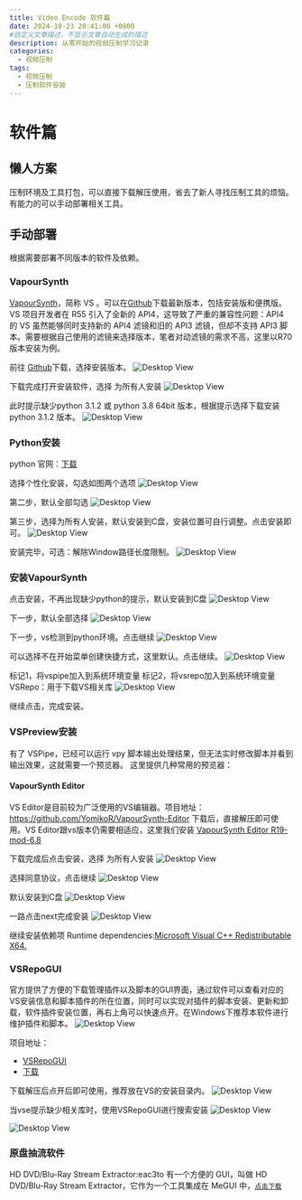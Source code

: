 ```yaml
---
title: Video Encode 软件篇
date: 2024-10-23 20:41:00 +0800
#自定义文章描述，不显示文章自动生成的描述
description: 从零开始的视频压制学习记录
categories:
  - 视频压制
tags:
  - 视频压制
  - 压制软件安装
---
```

# 软件篇

## 懒人方案
压制环境及工具打包，可以直接下载解压使用，省去了新人寻找压制工具的烦恼。有能力的可以手动部署相关工具。

## 手动部署
根据需要部署不同版本的软件及依赖。

### VapourSynth
[VapourSynth](https://www.vapoursynth.com)，简称 VS 。可以在[Github](https://github.com/vapoursynth/vapoursynth/releases)下载最新版本，包括安装版和便携版。
VS 项目开发者在 R55 引入了全新的 API4，这导致了严重的兼容性问题：API4 的 VS 虽然能够同时支持新的 API4 滤镜和旧的 API3 滤镜，但却不支持 API3 脚本。需要根据自己使用的滤镜来选择版本，笔者对动滤镜的需求不高，这里以R70版本安装为例。

前往 [Github](https://github.com/vapoursynth/vapoursynth/releases)下载，选择安装版本。
![Desktop View](/assets/video-encode/2024-10-23_21-08-54-vs1.png)

下载完成打开安装软件，选择 为所有人安装 
![Desktop View](/assets/video-encode/2024-10-23_21-08-54-vs2.png)

此时提示缺少python 3.1.2 或 python 3.8 64bit 版本，根据提示选择下载安装 python 3.1.2 版本。
![Desktop View](/assets/video-encode/2024-10-23_21-08-54-vs3.png)

### Python安装
python 官网：[下载](https://www.python.org/ftp/python/3.12.7/python-3.12.7-amd64.exe)

选择个性化安装，勾选如图两个选项
![Desktop View](/assets/video-encode/2024-10-23_21-08-54-py1.png)

第二步，默认全部勾选
![Desktop View](/assets/video-encode/2024-10-23_21-08-54-py2.png)

第三步，选择为所有人安装，默认安装到C盘，安装位置可自行调整。点击安装即可。
![Desktop View](/assets/video-encode/2024-10-23_21-08-54-py3.png)

安装完毕，可选：解除Window路径长度限制。
![Desktop View](/assets/video-encode/2024-10-23_21-08-54-py4.png)

### 安装VapourSynth
点击安装，不再出现缺少python的提示，默认安装到C盘
![Desktop View](/assets/video-encode/2024-10-23_21-08-54-vs4.png)

下一步，默认全部选择
![Desktop View](/assets/video-encode/2024-10-23_21-08-54-vs5.png)

下一步，vs检测到python环境。点击继续
![Desktop View](/assets/video-encode/2024-10-23_21-08-54-vs6.png)

可以选择不在开始菜单创建快捷方式，这里默认。点击继续。
![Desktop View](/assets/video-encode/2024-10-23_21-08-54-vs7.png)

标记1，将vspipe加入到系统环境变量
标记2，将vsrepo加入到系统环境变量
VSRepo：用于下载VS相关库
![Desktop View](/assets/video-encode/2024-10-23_21-08-54-vs8.png)

继续点击，完成安装。

### VSPreview安装
有了 VSPipe，已经可以运行 vpy 脚本输出处理结果，但无法实时修改脚本并看到输出效果，这就需要一个预览器。
这里提供几种常用的预览器：
#### VapourSynth Editor
VS Editor是目前较为广泛使用的VS编辑器。项目地址：https://github.com/YomikoR/VapourSynth-Editor
下载后，直接解压即可使用。VS Editor跟vs版本仍需要相适应，这里我们安装 [VapourSynth Editor R19-mod-6.8](https://github.com/YomikoR/VapourSynth-Editor/releases/download/R19-mod-6.8/VapourSynth.Editor-r19-mod-6.8-setup.exe)


下载完成后点击安装，选择 为所有人安装
![Desktop View](/assets/video-encode/2024-10-23_21-08-54-vse1.png)

选择同意协议，点击继续
![Desktop View](/assets/video-encode/2024-10-23_21-08-54-vse2.png)

默认安装到C盘
![Desktop View](/assets/video-encode/2024-10-23_21-08-54-vse3.png)

一路点击next完成安装
![Desktop View](/assets/video-encode/2024-10-23_21-08-54-vse4.png)

 继续安装依赖项 Runtime dependencies:[Microsoft Visual C++ Redistributable X64.](https://aka.ms/vs/17/release/vc_redist.x64.exe)

### VSRepoGUI
官方提供了方便的下载管理插件以及脚本的GUI界面，通过软件可以查看对应的VS安装信息和脚本插件的所在位置，同时可以实现对插件的脚本安装、更新和卸载，软件插件安装位置，再右上角可以快速点开。在Windows下推荐本软件进行维护插件和脚本。
![Desktop View](/assets/video-encode/2024-10-23_21-08-54-vs10.png)

项目地址：
- [VSRepoGUI](https://github.com/theChaosCoder/VSRepoGUI)
- [下载](https://github.com/theChaosCoder/VSRepoGUI/releases/download/v0.9.8/VSRepoGUI-0.9.8.zip)

下载解压后点开后即可使用，推荐放在VS的安装目录内。
![Desktop View](/assets/video-encode/2024-10-23_21-08-54-vs9.png)

当vse提示缺少相关库时，使用VSRepoGUI进行搜索安装
![Desktop View](/assets/video-encode/2024-10-23_21-08-54-vs11.png)

![Desktop View](/assets/video-encode/2024-10-23_21-08-54-vs12.png)

### 原盘抽流软件

HD DVD/Blu-Ray Stream Extractor:eac3to 有一个方便的 GUI，叫做 HD DVD/Blu-Ray Stream Extractor，它作为一个工具集成在 MeGUI 中，[`点击下载`](https://sourceforge.net/projects/megui/)